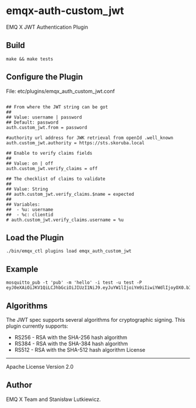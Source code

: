
# emqx-auth-custom_jwt

EMQ X JWT Authentication Plugin 

Build
-----

```
make && make tests
```

Configure the Plugin
--------------------

File: etc/plugins/emqx_auth_custom_jwt.conf

```

## From where the JWT string can be got
##
## Value: username | password
## Default: password
auth.custom_jwt.from = password

#authority url address for JWK retrieval from openId .well_known
auth.custom_jwt.authority = https://sts.skoruba.local

## Enable to verify claims fields
##
## Value: on | off
auth.custom_jwt.verify_claims = off

## The checklist of claims to validate
##
## Value: String
## auth.custom_jwt.verify_claims.$name = expected
##
## Variables:
##  - %u: username
##  - %c: clientid
# auth.custom_jwt.verify_claims.username = %u
```

Load the Plugin
---------------

```
./bin/emqx_ctl plugins load emqx_auth_custom_jwt
```

Example
-------

```
mosquitto_pub -t 'pub' -m 'hello' -i test -u test -P eyJ0eXAiOiJKV1QiLCJhbGciOiJIUzI1NiJ9.eyJuYW1lIjoiYm9iIiwiYWdlIjoyOX0.bIV_ZQ8D5nQi0LT8AVkpM4Pd6wmlbpR9S8nOLJAsA8o
```

Algorithms
----------

The JWT spec supports several algorithms for cryptographic signing. This plugin currently supports:

* RS256 - RSA with the SHA-256 hash algorithm
* RS384 - RSA with the SHA-384 hash algorithm
* RS512 - RSA with the SHA-512 hash algorithm
License
-------

Apache License Version 2.0

Author
------

EMQ X Team and Stanisław Lutkiewicz.
